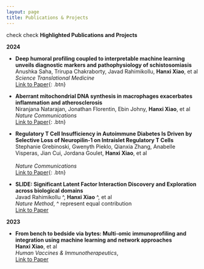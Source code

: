 ```yaml
---
layout: page
title: Publications & Projects
---
```

check check
**Highlighted Publications and Projects**


**2024**

- **Deep humoral profiling coupled to interpretable machine learning unveils diagnostic markers and pathophysiology of schistosomiasis** <br>
	Anushka Saha, Trirupa Chakraborty, Javad Rahimikollu, **Hanxi Xiao**,  et al <br>
  *Science Translational Medicine* <br>
  [Link to Paper](https://www.science.org/doi/10.1126/scitranslmed.adk7832){: .btn} 

- **Aberrant mitochondrial DNA synthesis in macrophages exacerbates inflammation and atherosclerosis** <br>
	Niranjana Natarajan, Jonathan Florentin, Ebin Johny, **Hanxi Xiao**,  et al <br>
  *Nature Communications* <br>
  [Link to Paper](https://www.nature.com/articles/s41467-024-51780-1){: .btn} 


- **Regulatory T Cell Insufficiency in Autoimmune Diabetes Is Driven by Selective Loss of Neuropilin-1 on Intraislet Regulatory T Cells** <br>
  Stephanie Grebinoski, Gwenyth Pieklo, Qianxia Zhang, Anabelle Visperas, Jian Cui, Jordana Goulet, **Hanxi Xiao**, et al <br>   
  *Nature Communications* <br>
  [Link to Paper](https://journals.aai.org/jimmunol/article/213/6/779/267054/Regulatory-T-Cell-Insufficiency-in-Autoimmune){: .btn} 


- **SLIDE: Significant Latent Factor Interaction Discovery and Exploration across biological domains** <br>
	Javad Rahimikollu ^, **Hanxi Xiao** ^,  et al <br>
  *Nature Method*, ^ represent equal contribution <br>
  [Link to Paper](https://www.nature.com/articles/s41592-024-02175-z)

**2023**
- **From bench to bedside via bytes: Multi-omic immunoprofiling and integration using machine learning and network approaches** <br>
	**Hanxi Xiao**, et al <br>
  *Human Vaccines & Immunotherapeutics*, <br>
  [Link to Paper](https://www.tandfonline.com/doi/full/10.1080/21645515.2023.2282803)

